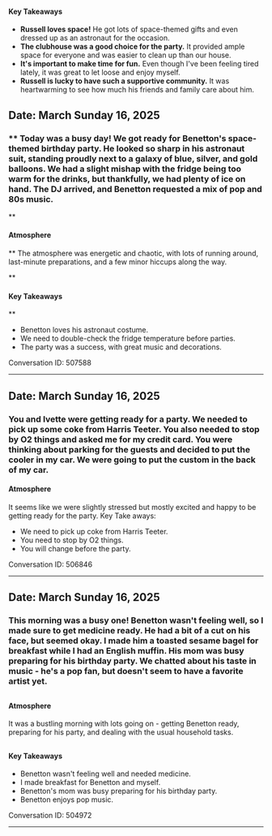 #### Key Takeaways
* **Russell loves space!**  He got lots of space-themed gifts and even dressed up as an astronaut for the occasion.
* **The clubhouse was a good choice for the party.** It provided ample space for everyone and was easier to clean up than our house.
* **It's important to make time for fun.** Even though I've been feeling tired lately, it was great to let loose and enjoy myself.
* **Russell is lucky to have such a supportive community.** It was heartwarming to see how much his friends and family care about him.

## Date: March Sunday 16, 2025
### ** Today was a busy day! We got ready for Benetton's space-themed birthday party. He looked so sharp in his astronaut suit, standing proudly next to a galaxy of blue, silver, and gold balloons. We had a slight mishap with the fridge being too warm for the drinks, but thankfully, we had plenty of ice on hand. The DJ arrived, and Benetton requested a mix of pop and 80s music.  

**

#### Atmosphere
** The atmosphere was energetic and chaotic, with lots of running around, last-minute preparations, and a few minor hiccups along the way.  

**

#### Key Takeaways
**

* Benetton loves his astronaut costume.
* We need to double-check the fridge temperature before parties.
* The party was a success, with great music and decorations.

Conversation ID: 507588

---

## Date: March Sunday 16, 2025
### You and Ivette were getting ready for a party. We needed to pick up some coke from Harris Teeter. You also needed to stop by O2 things and asked me for my credit card. You were thinking about parking for the guests and decided to put the cooler in my car. We were going to put the custom in the back of my car.

#### Atmosphere
It seems like we were slightly stressed but mostly excited and happy to be getting ready for the party.
Key Take aways:
- We need to pick up coke from Harris Teeter.
- You need to stop by O2 things.
- You will change before the party.

Conversation ID: 506846

---

## Date: March Sunday 16, 2025
### This morning was a busy one! Benetton wasn't feeling well, so I made sure to get medicine ready. He had a bit of a cut on his face, but seemed okay. I made him a toasted sesame bagel for breakfast while I had an English muffin.  His mom was busy preparing for his birthday party. We chatted about his taste in music - he's a pop fan, but doesn't seem to have a favorite artist yet. 

##

#### Atmosphere
It was a bustling morning with lots going on - getting Benetton ready, preparing for his party, and dealing with the usual household tasks.

##

#### Key Takeaways
* Benetton wasn't feeling well and needed medicine.
* I made breakfast for Benetton and myself.
* Benetton's mom was busy preparing for his birthday party.
* Benetton enjoys pop music.

Conversation ID: 504972

---

